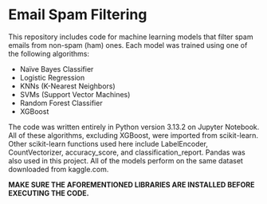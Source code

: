 # Email Spam Filtering
This repository includes code for machine learning models that filter spam emails from non-spam (ham) ones. Each model was trained using one of the following algorithms:

- Naïve Bayes Classifier
- Logistic Regression
- KNNs (K-Nearest Neighbors)
- SVMs (Support Vector Machines)
- Random Forest Classifier
- XGBoost

The code was written entirely in Python version 3.13.2 on Jupyter Notebook. All of these algorithms, excluding XGBoost, were imported from scikit-learn. Other scikit-learn functions used here include LabelEncoder, CountVectorizer, accuracy_score, and classification_report. Pandas was also used in this project. All of the models perform on the same dataset downloaded from kaggle.com.

**MAKE SURE THE AFOREMENTIONED LIBRARIES ARE INSTALLED BEFORE EXECUTING THE CODE.**
